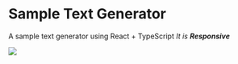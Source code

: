 # Sample Text Generator

A sample text generator using React + TypeScript
<i> It is <Strong> Responsive </Strong></i>

<img src='https://imgur.com/SrJhcuL.jpg'>
